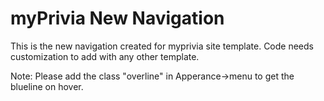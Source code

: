 # myPrivia New Navigation
This is the new navigation created for myprivia site template.
Code needs customization to add with any other template.

Note:
Please add the class "overline" in Apperance->menu to get the blueline on hover.

